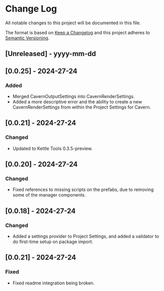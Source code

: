 # Change Log
All notable changes to this project will be documented in this file.
 
The format is based on [Keep a Changelog](http://keepachangelog.com/)
and this project adheres to [Semantic Versioning](http://semver.org/).
 
## [Unreleased] - yyyy-mm-dd
 



## [0.0.25] - 2024-27-24
### Added
  - Merged CavernOutputSettings into CavernRenderSettings.
  - Added a more descriptive error and the ability to create a new CavernRenderSettings from within the Project Settings for Cavern.
## [0.0.21] - 2024-27-24
### Changed
  - Updated to Kettle Tools 0.3.5-preview.

## [0.0.20] - 2024-27-24
### Changed
  - Fixed references to missing scripts on the prefabs, due to removing some of the manager components.

## [0.0.18] - 2024-27-24
### Changed
  - Added a settings provider to Project Settings, and added a validator to do first-time setup on package import.


## [0.0.21] - 2024-27-24
### Fixed
  - Fixed readme integration being broken.